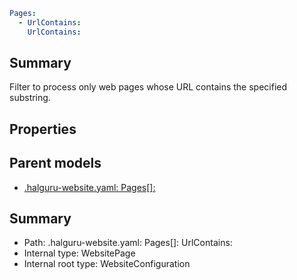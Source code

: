 <!--
title: UrlContains
version: 1.0.0+62a79eb7c455dc244ea9db083fc0bfdac5d67dd0
generated: true
date: 2025-03-29T15:15:58Z
node: This file is generated by the command-line program: `halguru manual --generate-docs`
-->


```yaml
Pages:
  - UrlContains:
    UrlContains:
```

## Summary

Filter to process only web pages whose URL contains the specified substring.

## Properties


## Parent models

* [.halguru-website.yaml: Pages[]:]((website)-pages-list.md)
## Summary

* Path: .halguru-website.yaml: Pages[]: UrlContains:
* Internal type: WebsitePage
* Internal root type: WebsiteConfiguration
